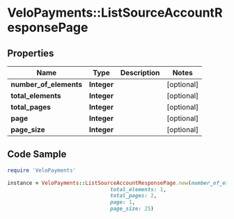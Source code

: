 # VeloPayments::ListSourceAccountResponsePage

## Properties

Name | Type | Description | Notes
------------ | ------------- | ------------- | -------------
**number_of_elements** | **Integer** |  | [optional] 
**total_elements** | **Integer** |  | [optional] 
**total_pages** | **Integer** |  | [optional] 
**page** | **Integer** |  | [optional] 
**page_size** | **Integer** |  | [optional] 

## Code Sample

```ruby
require 'VeloPayments'

instance = VeloPayments::ListSourceAccountResponsePage.new(number_of_elements: 1,
                                 total_elements: 1,
                                 total_pages: 2,
                                 page: 1,
                                 page_size: 25)
```


